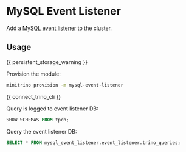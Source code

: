 # MySQL Event Listener

Add a [MySQL event
listener](https://trino.io/docs/current/admin/event-listeners-mysql.html) to the
cluster.

## Usage

{{ persistent_storage_warning }}

Provision the module:

```sh
minitrino provision -m mysql-event-listener
```

{{ connect_trino_cli }}

Query is logged to event listener DB:

```sql
SHOW SCHEMAS FROM tpch; 
```

Query the event listener DB:

```sql
SELECT * FROM mysql_event_listener.event_listener.trino_queries;
```
